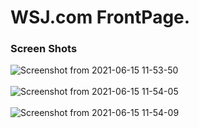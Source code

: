 # WSJ.com FrontPage.

### Screen Shots
![Screenshot from 2021-06-15 11-53-50](https://user-images.githubusercontent.com/61380295/122003254-797c1a00-cdd0-11eb-936a-ef069a87ba5b.png)
<br/><br/>
![Screenshot from 2021-06-15 11-54-05](https://user-images.githubusercontent.com/61380295/122003266-7e40ce00-cdd0-11eb-8089-6691baae14d8.png)
<br/><br/>
![Screenshot from 2021-06-15 11-54-09](https://user-images.githubusercontent.com/61380295/122003278-81d45500-cdd0-11eb-8e6a-e84912e12b4e.png)


